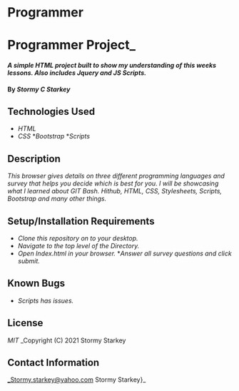 # Programmer
# Programmer Project_

#### _A simple HTML project built to show my understanding of this weeks lessons. Also includes Jquery and JS Scripts._

#### By _**Stormy C Starkey**_

## Technologies Used

* _HTML_
* _CSS_
*_Bootstrap_
*_Scripts_

## Description

_This browser gives details on three different programming languages and survey that helps you decide which is best for you. I will be showcasing what I learned about GIT Bash. Hithub, HTML, CSS, Stylesheets, Scripts, Bootstrap and many other things._

## Setup/Installation Requirements

* _Clone this repository on to your desktop._
* _Navigate to the top level of the Directory._
* _Open Index.html in your browser._
*_Answer all survey questions and click submit._



## Known Bugs

* _Scripts has issues._

## License

_MIT_
_Copyright (C) 2021 Stormy Starkey

## Contact Information

_Stormy.starkey@yahoo.com Stormy Starkey}_
